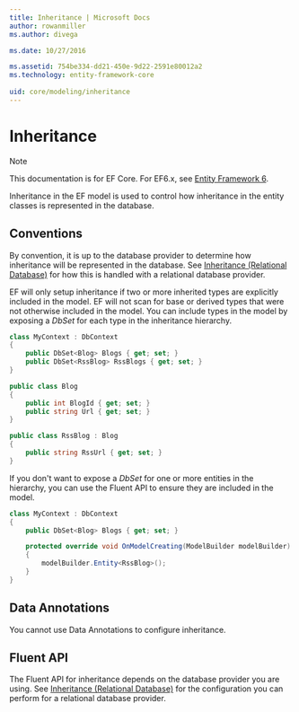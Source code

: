 ```yaml
---
title: Inheritance | Microsoft Docs
author: rowanmiller
ms.author: divega

ms.date: 10/27/2016

ms.assetid: 754be334-dd21-450e-9d22-2591e80012a2
ms.technology: entity-framework-core
 
uid: core/modeling/inheritance
---
```

# Inheritance

> [!NOTE]
> This documentation is for EF Core. For EF6.x, see [Entity Framework 6](../../ef6/index.md).

Inheritance in the EF model is used to control how inheritance in the entity classes is represented in the database.

## Conventions

By convention, it is up to the database provider to determine how inheritance will be represented in the database. See [Inheritance (Relational Database)](relational/inheritance.md) for how this is handled with a relational database provider.

EF will only setup inheritance if two or more inherited types are explicitly included in the model. EF will not scan for base or derived types that were not otherwise included in the model. You can include types in the model by exposing a *DbSet<TEntity>* for each type in the inheritance hierarchy.

<!-- [!code-csharp[Main](samples/core/Modeling/Conventions/Samples/InheritanceDbSets.cs?highlight=3,4)] -->
````csharp
class MyContext : DbContext
{
    public DbSet<Blog> Blogs { get; set; }
    public DbSet<RssBlog> RssBlogs { get; set; }
}

public class Blog
{
    public int BlogId { get; set; }
    public string Url { get; set; }
}

public class RssBlog : Blog
{
    public string RssUrl { get; set; }
}
````

If you don't want to expose a *DbSet<TEntity>* for one or more entities in the hierarchy, you can use the Fluent API to ensure they are included in the model.

<!-- [!code-csharp[Main](samples/core/Modeling/Conventions/Samples/InheritanceModelBuilder.cs?highlight=7)] -->
````csharp
class MyContext : DbContext
{
    public DbSet<Blog> Blogs { get; set; }

    protected override void OnModelCreating(ModelBuilder modelBuilder)
    {
        modelBuilder.Entity<RssBlog>();
    }
}
````

## Data Annotations

You cannot use Data Annotations to configure inheritance.

## Fluent API

The Fluent API for inheritance depends on the database provider you are using. See [Inheritance (Relational Database)](relational/inheritance.md) for the configuration you can perform for a relational database provider.
